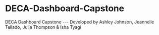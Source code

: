 # DECA-Dashboard-Capstone
DECA Dashboard Capstone --- Developed by Ashley Johnson, Jeannelle Tellado, Julia Thompson &amp; Isha Tyagi
